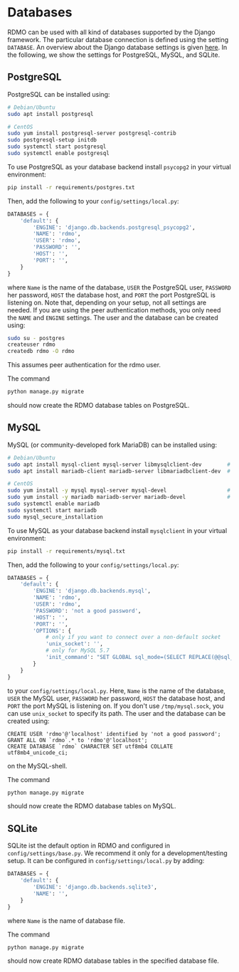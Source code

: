 # Databases

RDMO can be used with all kind of databases supported by the Django framework. The particular database connection is defined using the setting `DATABASE`. An overview about the Django database settings is given [here](https://docs.djangoproject.com/en/1.10/ref/settings/#databases). In the following, we show the settings for PostgreSQL, MySQL, and SQLite.

## PostgreSQL

PostgreSQL can be installed using:

```bash
# Debian/Ubuntu
sudo apt install postgresql

# CentOS
sudo yum install postgresql-server postgresql-contrib
sudo postgresql-setup initdb
sudo systemctl start postgresql
sudo systemctl enable postgresql
```

To use PostgreSQL as your database backend install `psycopg2` in your virtual environment:

```bash
pip install -r requirements/postgres.txt
```

Then, add the following to your `config/settings/local.py`:

```python
DATABASES = {
    'default': {
        'ENGINE': 'django.db.backends.postgresql_psycopg2',
        'NAME': 'rdmo',
        'USER': 'rdmo',
        'PASSWORD': '',
        'HOST': '',
        'PORT': '',
    }
}
```

where `Name` is the name of the database, `USER` the PostgreSQL user, `PASSWORD` her password, `HOST` the database host, and `PORT` the port PostgreSQL is listening on. Note that, depending on your setup, not all settings are needed. If you are using the peer authentication methods, you only need the `NAME` and `ENGINE` settings. The user and the database can be created using:

```bash
sudo su - postgres
createuser rdmo
createdb rdmo -O rdmo
```

This assumes peer authentication for the rdmo user.

The command

```bash
python manage.py migrate
```

should now create the RDMO database tables on PostgreSQL.


## MySQL


MySQL (or community-developed fork MariaDB) can be installed using:

```bash
# Debian/Ubuntu
sudo apt install mysql-client mysql-server libmysqlclient-dev        # for MySQL
sudo apt install mariadb-client mariadb-server libmariadbclient-dev  # for MariaDB

# CentOS
sudo yum install -y mysql mysql-server mysql-devel                   # for MySQL
sudo yum install -y mariadb mariadb-server mariadb-devel             # for MariaDB
sudo systemctl enable mariadb
sudo systemctl start mariadb
sudo mysql_secure_installation
```

To use MySQL as your database backend install `mysqlclient` in your virtual environment:

```bash
pip install -r requirements/mysql.txt
```

Then, add the following to your `config/settings/local.py`:

```python
DATABASES = {
    'default': {
        'ENGINE': 'django.db.backends.mysql',
        'NAME': 'rdmo',
        'USER': 'rdmo',
        'PASSWORD': 'not a good password',
        'HOST': '',
        'PORT': '',
        'OPTIONS': {
            # only if you want to connect over a non-default socket
            'unix_socket': '',
            # only for MySQL 5.7
            'init_command': "SET GLOBAL sql_mode=(SELECT REPLACE(@@sql_mode,'ONLY_FULL_GROUP_BY',''));"
        }
    }
}
```

to your `config/settings/local.py`. Here, `Name` is the name of the database, `USER` the MySQL user, `PASSWORD` her password, `HOST` the database host, and `PORT` the port MySQL is listening on. If you don't use `/tmp/mysql.sock`, you can use `unix_socket` to specify its path. The user and the database can be created using:

```mysql
CREATE USER 'rdmo'@'localhost' identified by 'not a good password';
GRANT ALL ON `rdmo`.* to 'rdmo'@'localhost';
CREATE DATABASE `rdmo` CHARACTER SET utf8mb4 COLLATE utf8mb4_unicode_ci;
```

on the MySQL-shell.

The command

```bash
python manage.py migrate
```

should now create the RDMO database tables on MySQL.


## SQLite


SQLite ist the default option in RDMO and configured in `config/settings/base.py`. We recommend it only for a development/testing setup. It can be configured in `config/settings/local.py` by adding:

```python
DATABASES = {
    'default': {
        'ENGINE': 'django.db.backends.sqlite3',
        'NAME': '',
    }
}
```

where `Name` is the name of database file.

The command

```bash
python manage.py migrate
```

should now create RDMO database tables in the specified database file.
